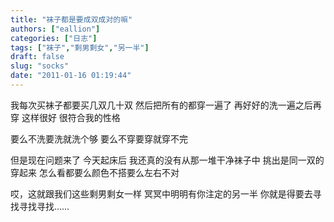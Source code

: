 ```yaml
---
title: "袜子都是要成双成对的嘛"
authors: ["eallion"]
categories: ["日志"]
tags: ["袜子","剩男剩女","另一半"]
draft: false
slug: "socks"
date: "2011-01-16 01:19:44"
---
```


我每次买袜子都要买几双几十双
然后把所有的都穿一遍了
再好好的洗一遍之后再穿
这样很好
很符合我的性格

要么不洗要洗就洗个够
要么不穿要穿就穿不完

但是现在问题来了
今天起床后
我还真的没有从那一堆干净袜子中
挑出是同一双的穿起来
怎么看都要么颜色不搭要么左右不对

哎，这就跟我们这些剩男剩女一样
冥冥中明明有你注定的另一半
你就是得要去寻找寻找寻找……
